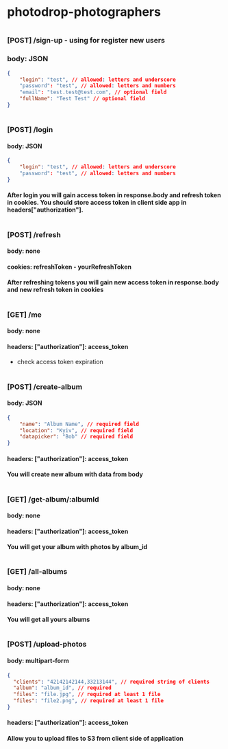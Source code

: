 # photodrop-photographers
#
### [POST] /sign-up - using for register new users
### body: JSON
```json
{
	"login": "test", // allowed: letters and underscore
	"password": "test", // allowed: letters and numbers
	"email": "test.test@test.com", // optional field
	"fullName": "Test Test" // optional field
}
```
#
### [POST] /login
#### body: JSON
```json
{
	"login": "test", // allowed: letters and underscore
	"password": "test", // allowed: letters and numbers
}
```
#### After login you will gain access token in response.body and refresh token in cookies. You should store access token in client side app in headers["authorization"].
#
### [POST] /refresh
#### body: none
#### cookies: refreshToken - yourRefreshToken
#### After refreshing tokens you will gain new access token in response.body and new refresh token in cookies
#
### [GET] /me
#### body: none
#### headers: ["authorization"]: access_token
- check access token expiration
#
### [POST] /create-album
#### body: JSON
```json
{
	"name": "Album Name", // required field
	"location": "Kyiv", // required field
	"datapicker": "Bob" // required field
}
```
#### headers: ["authorization"]: access_token
#### You will create new album with data from body
#
### [GET] /get-album/:albumId
#### body: none
#### headers: ["authorization"]: access_token
#### You will get your album with photos by album_id
#
### [GET] /all-albums
#### body: none
#### headers: ["authorization"]: access_token
#### You will get all yours albums
#
### [POST] /upload-photos
#### body: multipart-form
```json
{
  "clients": "42142142144,33213144", // required string of clients
  "album": "album_id", // required
  "files": "file.jpg", // required at least 1 file
  "files": "file2.png", // required at least 1 file
}
```
#### headers: ["authorization"]: access_token
#### Allow you to upload files to S3 from client side of application
#
